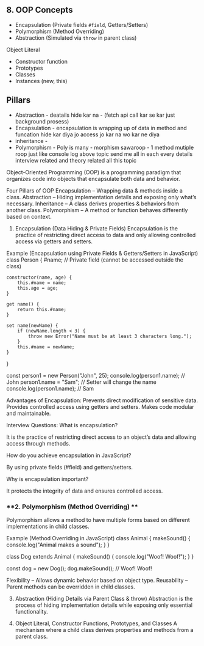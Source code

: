 ## 8. OOP Concepts
- Encapsulation (Private fields `#field`, Getters/Setters)
- Polymorphism (Method Overriding)
- Abstraction (Simulated via `throw` in parent class)


 Object Literal

 - Constructor function
 - Prototypes
 - Classes
 - Instances (new, this)

## Pillars 
 - Abstraction - deatails hide kar na  - (fetch api call kar se kar just background prosess)
 - Encapsulation - encapsulation is wrapping up of data in method and funcation hide kar diya jo access jo kar na wo kar ne diya   
 - inheritance - 
 - Polymorphism - Poly is many - morphism sawaroop - 1 method mutiple roop just like console log  above topic send me all in each every details interview related and theory related all this topic 


 Object-Oriented Programming (OOP) is a programming paradigm that organizes code into objects that encapsulate both data and behavior.

Four Pillars of OOP
Encapsulation – Wrapping data & methods inside a class.
Abstraction – Hiding implementation details and exposing only what’s necessary.
Inheritance – A class derives properties & behaviors from another class.
Polymorphism – A method or function behaves differently based on context.

1. Encapsulation (Data Hiding & Private Fields)
Encapsulation is the practice of restricting direct access to data and only allowing controlled access via getters and setters.

Example (Encapsulation using Private Fields & Getters/Setters in JavaScript)
class Person {
    #name; // Private field (cannot be accessed outside the class)

    constructor(name, age) {
        this.#name = name;
        this.age = age;
    }

    get name() {
        return this.#name;
    }

    set name(newName) {
        if (newName.length < 3) {
            throw new Error("Name must be at least 3 characters long.");
        }
        this.#name = newName;
    }
}

const person1 = new Person("John", 25);
console.log(person1.name);  // John
person1.name = "Sam";       // Setter will change the name
console.log(person1.name);  // Sam

Advantages of Encapsulation:
Prevents direct modification of sensitive data.
Provides controlled access using getters and setters.
Makes code modular and maintainable.

Interview Questions:
What is encapsulation?

It is the practice of restricting direct access to an object’s data and allowing access through methods.

How do you achieve encapsulation in JavaScript?

By using private fields (#field) and getters/setters.

Why is encapsulation important?

It protects the integrity of data and ensures controlled access.



### **2. Polymorphism (Method Overriding) **
Polymorphism allows a method to have multiple forms based on different implementations in child classes.

Example (Method Overriding in JavaScript)
class Animal {
    makeSound() {
        console.log("Animal makes a sound");
    }
}

class Dog extends Animal {
    makeSound() {
        console.log("Woof! Woof!");
    }
}

const dog = new Dog();
dog.makeSound(); // Woof! Woof!

Flexibility – Allows dynamic behavior based on object type.
Reusability – Parent methods can be overridden in child classes.

3. Abstraction (Hiding Details via Parent Class & throw)
Abstraction is the process of hiding implementation details while exposing only essential functionality.

4. Object Literal, Constructor Functions, Prototypes, and Classes
A mechanism where a child class derives properties and methods from a parent class.

